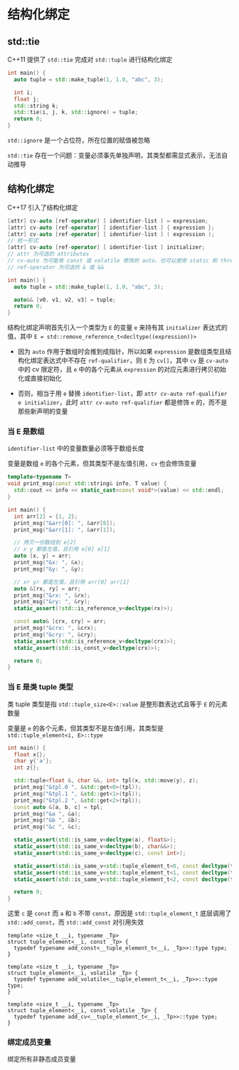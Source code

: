 # 结构化绑定

## std::tie

C++11 提供了 `std::tie` 完成对 `std::tuple` 进行结构化绑定

```cpp
int main() {
  auto tuple = std::make_tuple(1, 1.0, "abc", 3);

  int i;
  float j;
  std::string k;
  std::tie(i, j, k, std::ignore) = tuple;
  return 0;
}
```

`std::ignore` 是一个占位符，所在位置的赋值被忽略

`std::tie` 存在一个问题：变量必须事先单独声明，其类型都需显式表示，无法自动推导

## 结构化绑定

C++17 引入了结构化绑定

```cpp
[attr] cv-auto [ref-operator] [ identifier-list ] = expression;
[attr] cv-auto [ref-operator] [ identifier-list ] { expression };
[attr] cv-auto [ref-operator] [ identifier-list ] ( expression );
// 统一形式
[attr] cv-auto [ref-operator] [ identifier-list ] initializer;
// attr 为可选的 attributes
// cv-auto 为可能有 const 或 volatile 修饰的 auto，也可以使用 static 和 thread_local
// ref-operator 为可选的 & 或 &&

int main() {
  auto tuple = std::make_tuple(1, 1.0, "abc", 3);

  auto&& [v0, v1, v2, v3] = tuple;
  return 0;
}
```

结构化绑定声明首先引入一个类型为 `E` 的变量 `e` 来持有其 `initializer` 表达式的值，其中 `E = std::remove_reference_t<decltype((expression))>`

- 因为 `auto` 作用于数组时会推到成指针，所以如果 `expression` 是数组类型且结构化绑定表达式中不存在 `ref-qualifier`，则 `E` 为 `cv[]`，其中 `cv` 是 `cv-auto` 中的 cv 限定符，且 `e` 中的各个元素从 `expression` 的对应元素进行拷贝初始化或直接初始化

- 否则，相当于用 `e` 替换 `identifier-list`，即 `attr cv-auto ref-qualifier e initializer`，此时 `attr cv-auto ref-qualifier` 都是修饰 `e` 的，而不是那些新声明的变量

### 当 E 是数组

`identifier-list` 中的变量数量必须等于数组长度

变量是数组 `e` 的各个元素，但其类型不是左值引用，`cv` 也会修饰变量

```cpp
template<typename T>
void print_msg(const std::string& info, T value) {
  std::cout << info << static_cast<const void*>(value) << std::endl;
}

int main() {
  int arr[2] = {1, 2};
  print_msg("&arr[0]: ", &arr[0]);
  print_msg("&arr[1]: ", &arr[1]);

  // 拷贝一份数组到 e[2]
  // x y 都是左值，且引用 e[0] e[1]
  auto [x, y] = arr;
  print_msg("&x: ", &x);
  print_msg("&y: ", &y);

  // xr yr 都是左值，且引用 arr[0] arr[1]
  auto &[rx, ry] = arr;
  print_msg("&rx: ", &rx);
  print_msg("&ry: ", &ry);
  static_assert(!std::is_reference_v<decltype(rx)>);

  const auto& [crx, cry] = arr;
  print_msg("&crx: ", &crx);
  print_msg("&cry: ", &cry);
  static_assert(!std::is_reference_v<decltype(crx)>);
  static_assert(std::is_const_v<decltype(crx)>);

  return 0;
}
```

### 当 E 是类 tuple 类型

类 tuple 类型是指 `std::tuple_size<E>::value` 是整形数表达式且等于 `E` 的元素数量

变量是 `e` 的各个元素，但其类型不是左值引用，其类型是 `std::tuple_element<i, E>::type`

```cpp
int main() {
  float x{};
  char y{'a'};
  int z{};

  std::tuple<float &, char &&, int> tpl(x, std::move(y), z);
  print_msg("&tpl.0 ", &std::get<0>(tpl));
  print_msg("&tpl.1 ", &std::get<1>(tpl));
  print_msg("&tpl.2 ", &std::get<2>(tpl));
  const auto &[a, b, c] = tpl;
  print_msg("&a ", &a);
  print_msg("&b ", &b);
  print_msg("&c ", &c);

  static_assert(std::is_same_v<decltype(a), float&>);
  static_assert(std::is_same_v<decltype(b), char&&>);
  static_assert(std::is_same_v<decltype(c), const int>);

  static_assert(std::is_same_v<std::tuple_element_t<0, const decltype(tpl)>, float&>);
  static_assert(std::is_same_v<std::tuple_element_t<1, const decltype(tpl)>, char&&>);
  static_assert(std::is_same_v<std::tuple_element_t<2, const decltype(tpl)>, const int>);

  return 0;
}
```

这里 `c` 是 `const` 而 `a` 和 `b` 不带 `const`，原因是 `std::tuple_element_t` 底层调用了 `std::add_const`，而 `std::add_const` 对引用失效

```
template <size_t __i, typename _Tp>
struct tuple_element<__i, const _Tp> {
  typedef typename add_const<__tuple_element_t<__i, _Tp>>::type type;
}

template <size_t __i, typename _Tp>
struct tuple_element<__i, volatile _Tp> {
  typedef typename add_volatile<__tuple_element_t<__i, _Tp>>::type type;
}

template <size_t __i, typename _Tp>
struct tuple_element<__i, const volatile _Tp> {
  typedef typename add_cv<__tuple_element_t<__i, _Tp>>::type type;
}
```

### 绑定成员变量

绑定所有非静态成员变量